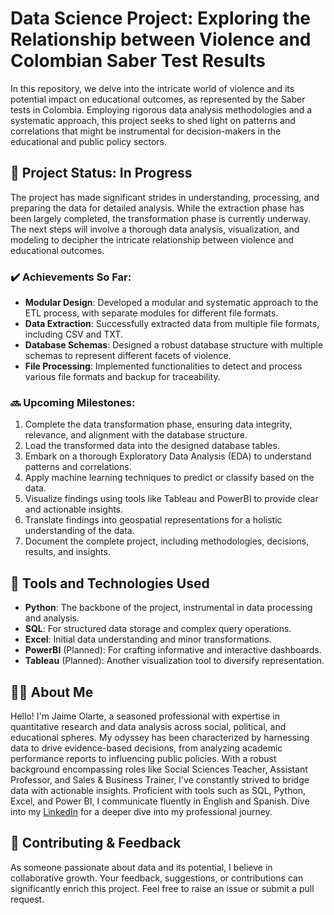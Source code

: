 # Data Science Project: Exploring the Relationship between Violence and Colombian Saber Test Results

In this repository, we delve into the intricate world of violence and its potential impact on educational outcomes, as represented by the Saber tests in Colombia. Employing rigorous data analysis methodologies and a systematic approach, this project seeks to shed light on patterns and correlations that might be instrumental for decision-makers in the educational and public policy sectors.

## :construction: Project Status: In Progress

The project has made significant strides in understanding, processing, and preparing the data for detailed analysis. While the extraction phase has been largely completed, the transformation phase is currently underway. The next steps will involve a thorough data analysis, visualization, and modeling to decipher the intricate relationship between violence and educational outcomes.

### :heavy_check_mark: Achievements So Far:

- **Modular Design**: Developed a modular and systematic approach to the ETL process, with separate modules for different file formats.
- **Data Extraction**: Successfully extracted data from multiple file formats, including CSV and TXT.
- **Database Schemas**: Designed a robust database structure with multiple schemas to represent different facets of violence.
- **File Processing**: Implemented functionalities to detect and process various file formats and backup for traceability.

### :soon: Upcoming Milestones:

1. Complete the data transformation phase, ensuring data integrity, relevance, and alignment with the database structure.
2. Load the transformed data into the designed database tables.
3. Embark on a thorough Exploratory Data Analysis (EDA) to understand patterns and correlations.
4. Apply machine learning techniques to predict or classify based on the data.
5. Visualize findings using tools like Tableau and PowerBI to provide clear and actionable insights.
6. Translate findings into geospatial representations for a holistic understanding of the data.
7. Document the complete project, including methodologies, decisions, results, and insights.

## :wrench: Tools and Technologies Used

- **Python**: The backbone of the project, instrumental in data processing and analysis.
- **SQL**: For structured data storage and complex query operations.
- **Excel**: Initial data understanding and minor transformations.
- **PowerBI** (Planned): For crafting informative and interactive dashboards.
- **Tableau** (Planned): Another visualization tool to diversify representation.

## :man_teacher: About Me

Hello! I'm Jaime Olarte, a seasoned professional with expertise in quantitative research and data analysis across social, political, and educational spheres. My odyssey has been characterized by harnessing data to drive evidence-based decisions, from analyzing academic performance reports to influencing public policies. With a robust background encompassing roles like Social Sciences Teacher, Assistant Professor, and Sales & Business Trainer, I've constantly strived to bridge data with actionable insights. Proficient with tools such as SQL, Python, Excel, and Power BI, I communicate fluently in English and Spanish. Dive into my [LinkedIn](www.linkedin.com/in/jaime-andrés-olarte-martínez) for a deeper dive into my professional journey.

## :raising_hand: Contributing & Feedback

As someone passionate about data and its potential, I believe in collaborative growth. Your feedback, suggestions, or contributions can significantly enrich this project. Feel free to raise an issue or submit a pull request.
